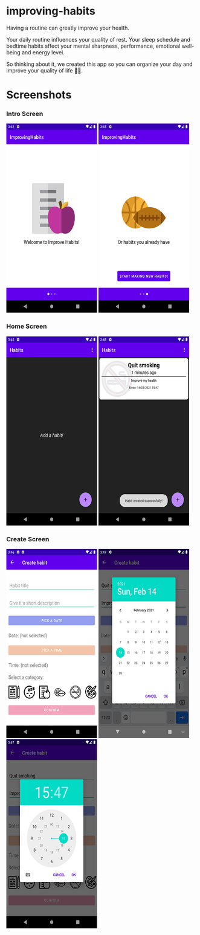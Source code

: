 # improving-habits

Having a routine can greatly improve your health.

Your daily routine influences your quality of rest. 
Your sleep schedule and bedtime habits affect your mental sharpness, performance, emotional well-being and energy 
level.

So thinking about it, we created this app so you can organize your day and improve your quality of life :notebook_with_decorative_cover::rainbow:.

# Screenshots

### Intro Screen

![](screenshots/intro_screen1.png)
![](screenshots/intro_screen2.png)

### Home Screen

![](screenshots/home_screen1.png)
![](screenshots/home_screen2.png)

### Create Screen

![](screenshots/create_screen1.png)
![](screenshots/create_screen2.png)
![](screenshots/create_screen3.png)
